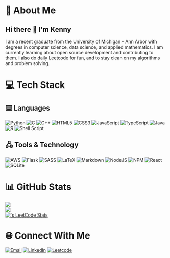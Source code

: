 # 📖 About Me
## Hi there 👋 I'm Kenny
I am a recent graduate from the University of Michigan &ndash; Ann Arbor with degrees in computer science, data science, and applied mathematics. I am currently learning about open source development and contributing to them. I also do daily Leetcode for fun, and to stay clean on my algorithms and problem solving.

# 💻 Tech Stack

## ⌨️ Languages
![Python](https://img.shields.io/badge/python-3670A0?style=for-the-badge&logo=python&logoColor=ffdd54)
![C](https://img.shields.io/badge/c-%2300599C.svg?style=for-the-badge&logo=c&logoColor=white)
![C++](https://img.shields.io/badge/c++-%2300599C.svg?style=for-the-badge&logo=c%2B%2B&logoColor=white)
![HTML5](https://img.shields.io/badge/html5-%23E34F26.svg?style=for-the-badge&logo=html5&logoColor=white)
![CSS3](https://img.shields.io/badge/css3-%231572B6.svg?style=for-the-badge&logo=css3&logoColor=white)
![JavaScript](https://img.shields.io/badge/javascript-%23323330.svg?style=for-the-badge&logo=javascript&logoColor=%23F7DF1E)
![TypeScript](https://img.shields.io/badge/TypeScript-007ACC?style=for-the-badge&logo=typescript&logoColor=white)
![Java](https://img.shields.io/badge/java-%23ED8B00.svg?style=for-the-badge&logo=java&logoColor=white)
![R](https://img.shields.io/badge/r-%23276DC3.svg?style=for-the-badge&logo=r&logoColor=white)
![Shell Script](https://img.shields.io/badge/shell_script-%23121011.svg?style=for-the-badge&logo=gnu-bash&logoColor=white)

## 🖧 Tools &amp; Technology
![AWS](https://img.shields.io/badge/AWS-%23FF9900.svg?style=for-the-badge&logo=amazon-aws&logoColor=white)
![Flask](https://img.shields.io/badge/flask-%23000.svg?style=for-the-badge&logo=flask&logoColor=white)
![SASS](https://img.shields.io/badge/SASS-hotpink.svg?style=for-the-badge&logo=SASS&logoColor=white) 
![LaTeX](https://img.shields.io/badge/latex-%23008080.svg?style=for-the-badge&logo=latex&logoColor=white)
![Markdown](https://img.shields.io/badge/markdown-%23000000.svg?style=for-the-badge&logo=markdown&logoColor=white)
![NodeJS](https://img.shields.io/badge/node.js-6DA55F?style=for-the-badge&logo=node.js&logoColor=white)
![NPM](https://img.shields.io/badge/NPM-%23000000.svg?style=for-the-badge&logo=npm&logoColor=white)
![React](https://img.shields.io/badge/react-%2320232a.svg?style=for-the-badge&logo=react&logoColor=%2361DAFB)
![SQLite](https://img.shields.io/badge/sqlite-%2307405e.svg?style=for-the-badge&logo=sqlite&logoColor=white)


# 📊 GitHub Stats
<!-- ![](https://github-readme-stats.vercel.app/api?username=kennyhngo&theme=ayu-mirage&hide_border=false&include_all_commits=false&count_private=true)<br/> -->
![](https://github-readme-streak-stats.herokuapp.com/?user=kennyhngo&theme=ayu-mirage&hide_border=false)<br/>
![](https://github-readme-stats.vercel.app/api/top-langs/?username=kennyhngo&theme=ayu-mirage&hide_border=false&include_all_commits=false&count_private=true&layout=compact)  
[![<Kenny>'s LeetCode Stats](https://leetcode-stats.vercel.app/api?username=kennyhngo&theme=light)](https://github.com/JeremyTsaii/leetcode-stats)

# 🌐 Connect With Me
[![Email](https://img.shields.io/badge/Gmail-D14836?style=for-the-badge&logo=gmail&logoColor=white)](mailto:kennyngodev@gmail.com)
[![LinkedIn](https://img.shields.io/badge/LinkedIn-0077B5?style=for-the-badge&logo=linkedin&logoColor=white)](https://linkedin.com/in/khngo)
[![Leetcode](https://img.shields.io/badge/-LeetCode-FFA116?style=for-the-badge&logo=LeetCode&logoColor=black)](https://leetcode.com/kennyhngo/)

<!-- ---
[![](https://visitcount.itsvg.in/api?id=kennyhngo&icon=5&color=6)](https://visitcount.itsvg.in) -->

<!-- Proudly created with GPRM ( https://gprm.itsvg.in ) -->
